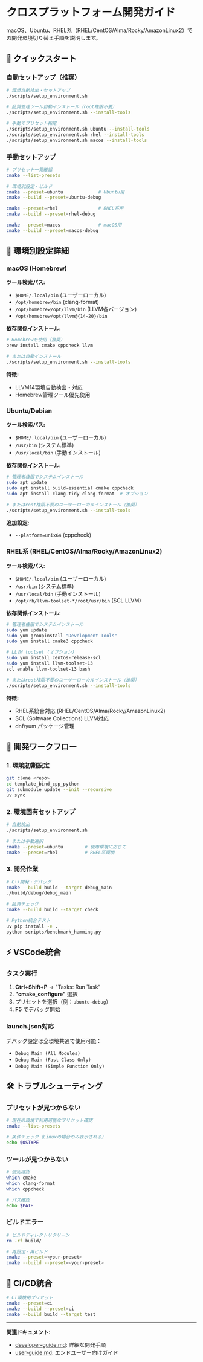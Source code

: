 # クロスプラットフォーム開発ガイド

macOS、Ubuntu、RHEL系（RHEL/CentOS/Alma/Rocky/AmazonLinux2）での開発環境切り替え手順を説明します。

## 🎯 クイックスタート

### 自動セットアップ（推奨）

```bash
# 環境自動検出・セットアップ
./scripts/setup_environment.sh

# 品質管理ツール自動インストール（root権限不要）
./scripts/setup_environment.sh --install-tools

# 手動でプリセット指定
./scripts/setup_environment.sh ubuntu --install-tools
./scripts/setup_environment.sh rhel --install-tools
./scripts/setup_environment.sh macos --install-tools
```

### 手動セットアップ

```bash
# プリセット一覧確認
cmake --list-presets

# 環境別設定・ビルド
cmake --preset=ubuntu             # Ubuntu用
cmake --build --preset=ubuntu-debug

cmake --preset=rhel               # RHEL系用
cmake --build --preset=rhel-debug

cmake --preset=macos              # macOS用
cmake --build --preset=macos-debug
```

## 🔧 環境別設定詳細

### macOS (Homebrew)

**ツール検索パス:**

- `$HOME/.local/bin` (ユーザーローカル)
- `/opt/homebrew/bin` (clang-format)
- `/opt/homebrew/opt/llvm/bin` (LLVM各バージョン)
- `/opt/homebrew/opt/llvm@{14-20}/bin`

**依存関係インストール:**

```bash
# Homebrewを使用（推奨）
brew install cmake cppcheck llvm

# または自動インストール
./scripts/setup_environment.sh --install-tools
```

**特徴:**

- LLVM14環境自動検出・対応
- Homebrew管理ツール優先使用

### Ubuntu/Debian

**ツール検索パス:**

- `$HOME/.local/bin` (ユーザーローカル)
- `/usr/bin` (システム標準)
- `/usr/local/bin` (手動インストール)

**依存関係インストール:**

```bash
# 管理者権限でシステムインストール
sudo apt update
sudo apt install build-essential cmake cppcheck
sudo apt install clang-tidy clang-format  # オプション

# またはroot権限不要のユーザーローカルインストール（推奨）
./scripts/setup_environment.sh --install-tools
```

**追加設定:**

- `--platform=unix64` (cppcheck)

### RHEL系 (RHEL/CentOS/Alma/Rocky/AmazonLinux2)

**ツール検索パス:**

- `$HOME/.local/bin` (ユーザーローカル)
- `/usr/bin` (システム標準)
- `/usr/local/bin` (手動インストール)  
- `/opt/rh/llvm-toolset-*/root/usr/bin` (SCL LLVM)

**依存関係インストール:**

```bash
# 管理者権限でシステムインストール
sudo yum update
sudo yum groupinstall "Development Tools"
sudo yum install cmake3 cppcheck

# LLVM toolset (オプション)
sudo yum install centos-release-scl
sudo yum install llvm-toolset-13
scl enable llvm-toolset-13 bash

# またはroot権限不要のユーザーローカルインストール（推奨）
./scripts/setup_environment.sh --install-tools
```

**特徴:**

- RHEL系統合対応 (RHEL/CentOS/Alma/Rocky/AmazonLinux2)
- SCL (Software Collections) LLVM対応
- dnf/yum パッケージ管理

## 🚀 開発ワークフロー

### 1. 環境初期設定

```bash
git clone <repo>
cd template_bind_cpp_python
git submodule update --init --recursive
uv sync
```

### 2. 環境固有セットアップ

```bash
# 自動検出
./scripts/setup_environment.sh

# または手動選択
cmake --preset=ubuntu        # 使用環境に応じて
cmake --preset=rhel          # RHEL系環境
```

### 3. 開発作業

```bash
# C++開発・デバッグ
cmake --build build --target debug_main
./build/debug/debug_main

# 品質チェック
cmake --build build --target check

# Python統合テスト
uv pip install -e .
python scripts/benchmark_hamming.py
```

## ⚡ VSCode統合

### タスク実行

1. **Ctrl+Shift+P** → "Tasks: Run Task"
2. **"cmake_configure"** 選択
3. プリセットを選択（例：`ubuntu-debug`）
4. **F5** でデバッグ開始

### launch.json対応

デバッグ設定は全環境共通で使用可能：

- `Debug Main (All Modules)`
- `Debug Main (Fast Class Only)`  
- `Debug Main (Simple Function Only)`

## 🛠️ トラブルシューティング

### プリセットが見つからない

```bash
# 現在の環境で利用可能なプリセット確認
cmake --list-presets

# 条件チェック（Linuxの場合のみ表示される）
echo $OSTYPE
```

### ツールが見つからない

```bash
# 個別確認
which cmake
which clang-format
which cppcheck

# パス確認
echo $PATH
```

### ビルドエラー

```bash
# ビルドディレクトリクリーン
rm -rf build/

# 再設定・再ビルド
cmake --preset=<your-preset>
cmake --build --preset=<your-preset>
```

## 🔗 CI/CD統合

```bash
# CI環境用プリセット
cmake --preset=ci
cmake --build --preset=ci
cmake --build build --target test
```

---

**関連ドキュメント:**

- [developer-guide.md](developer-guide.md): 詳細な開発手順
- [user-guide.md](user-guide.md): エンドユーザー向けガイド
